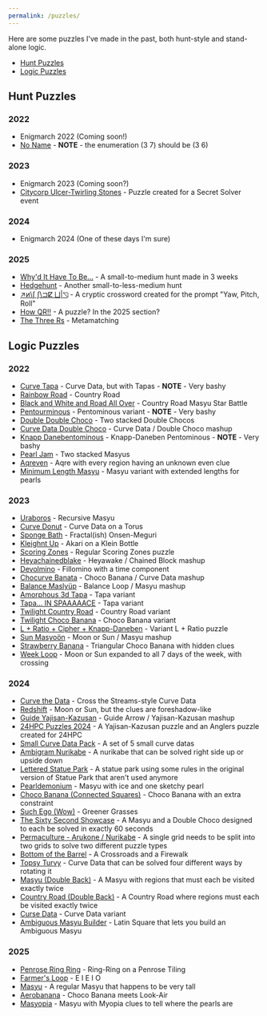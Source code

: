 ```yaml
---
permalink: /puzzles/
---
```


Here are some puzzles I've made in the past, both hunt-style and stand-alone logic.

 * [Hunt Puzzles](#hunt-puzzles)
 * [Logic Puzzles](#logic-puzzles)

## Hunt Puzzles
### 2022
 * Enigmarch 2022 (Coming soon!)
 * [No Name](https://docs.google.com/document/d/1dy0326VN7bvywagO8wIGHYKb73JP6qjsfkdOXx5dR24/edit) - **NOTE** - the enumeration (3 7) should be (3 6)

### 2023
 * Enigmarch 2023 (Coming soon?)
 * [Citycorp Ulcer-Twirling Stones](../firetruck) - Puzzle created for a Secret Solver event

### 2024
 * Enigmarch 2024 (One of these days I'm sure)
 
### 2025
 * [Why'd It Have To Be...](./whyd_it_have_to_be/) - A small-to-medium hunt made in 3 weeks
 * [Hedgehunt](./hedgehunt) - Another small-to-less-medium hunt
 * [↗ᴎ\ʃ  ʃ\⊐ⵇ  ⨆\|◹](./2025Various/thisSideUp/thisSideUp.html) - A cryptic crossword created for the prompt "Yaw, Pitch, Roll"
 * [How QR!!](./2025Various/howQR/howQR.html) - A puzzle? In the 2025 section?
 * [The Three Rs](./2025Various/theThreeRs/) - Metamatching

## Logic Puzzles
### 2022
 * [Curve Tapa](curve-tapa-1) - Curve Data, but with Tapas - **NOTE** - Very bashy
 * [Rainbow Road](rainbow-road-1) - Country Road
 * [Black and White and Road All Over](black-and-white-and-road-all-over-1) - Country Road Masyu Star Battle
 * [Pentourminous](pentourminous-1) - Pentominous variant - **NOTE** - Very bashy
 * [Double Double Choco](double-double-choco-1) - Two stacked Double Chocos
 * [Curve Data Double Choco](curve-data-double-choco-1) - Curve Data / Double Choco mashup
 * [Knapp Danebentominous](knapp-danebentominous-1) - Knapp-Daneben Pentominous - **NOTE** - Very bashy
 * [Pearl Jam](pearl-jam-1) - Two stacked Masyus
 * [Aqreven](aqreven-1) - Aqre with every region having an unknown even clue
 * [Minimum Length Masyu](minimum-length-masyu-1) - Masyu variant with extended lengths for pearls

### 2023
 * [Uraboros](uraboros-1) - Recursive Masyu
 * [Curve Donut](curve-donut-1) - Curve Data on a Torus
 * [Sponge Bath](sponge-bath-1) - Fractal(ish) Onsen-Meguri
 * [Kleighnt Up](kleighnt-up-1) - Akari on a Klein Bottle
 * [Scoring Zones](scoring-zones-1) - Regular Scoring Zones puzzle
 * [Heyachainedblake](heyachainedblake-1) - Heyawake / Chained Block mashup
 * [Devolmino](devolmino-1) - Fillomino with a time component
 * [Chocurve Banata](chocurve-banata-1) - Choco Banana / Curve Data mashup
 * [Balance Maslyüp](balance-maslyup-1) - Balance Loop / Masyu mashup
 * [Amorphous 3d Tapa](amorphous-3d-tapa-1) - Tapa variant
 * [Tapa... IN SPAAAAACE](tapa-in-spaaaaace-1) - Tapa variant
 * [Twilight Country Road](twilight-country-road-1) - Country Road variant
 * [Twilight Choco Banana](twilight-choco-banana-1) - Choco Banana variant
 * [L + Ratio + Cipher + Knapp-Daneben](l-ratio-cipher-knapp-daneben-1) - Variant L + Ratio puzzle
 * [Sun Masyoön](sun-masyoon-1) - Moon or Sun / Masyu mashup
 * [Strawberry Banana](strawberry-banana-1) - Triangular Choco Banana with hidden clues
 * [Week Loop](week-loop-1) - Moon or Sun expanded to all 7 days of the week, with crossing
 
### 2024
 * [Curve the Data](curve-the-data-1) - Cross the Streams-style Curve Data
 * [Redshift](redshift-1) - Moon or Sun, but the clues are foreshadow-like
 * [Guide Yajisan-Kazusan](guide-yajisan-kazusan-1) - Guide Arrow / Yajisan-Kazusan mashup
 * [24HPC Puzzles 2024](24hpc-puzzles-2024) - A Yajisan-Kazusan puzzle and an Anglers puzzle created for 24HPC
 * [Small Curve Data Pack](curve-data-1) - A set of 5 small curve datas
 * [Ambigram Nurikabe](ambigram-nurikabe-1) - A nurikabe that can be solved right side up or upside down
 * [Lettered Statue Park](statue-park-1) - A statue park using some rules in the original version of Statue Park that aren't used anymore
 * [Pearldemonium](pearldemonium-1) - Masyu with ice and one sketchy pearl
 * [Choco Banana (Connected Squares)](choco-banana-connected-squares-1) - Choco Banana with an extra constraint
 * [Such Ego (Wow)](such-ego-wow-1) - Greener Grasses
 * [The Sixty Second Showcase](sixty-second-showcase-1) - A Masyu and a Double Choco designed to each be solved in exactly 60 seconds
 * [Permaculture - Arukone / Nurikabe](permaculture-1) - A single grid needs to be split into two grids to solve two different puzzle types
 * [Bottom of the Barrel](bottom-of-the-barrel-1) - A Crossroads and a Firewalk
 * [Topsy Turvy](topsy-turvy-1) - Curve Data that can be solved four different ways by rotating it
 * [Masyu (Double Back)](masyu-double-back-1) - A Masyu with regions that must each be visited exactly twice
 * [Country Road (Double Back)](country-road-double-back-1) - A Country Road where regions must each be visited exactly twice
 * [Curse Data](curse-data-1) - Curve Data variant
 * [Ambiguous Masyu Builder](ambiguous-masyu-builder-1) - Latin Square that lets you build an Ambiguous Masyu

### 2025
 * [Penrose Ring Ring](penrose-ring-ring-1) - Ring-Ring on a Penrose Tiling
 * [Farmer's Loop](farmers-loop-1) - E I E I O
 * [Masyu](masyu-1) - A regular Masyu that happens to be very tall
 * [Aerobanana](aerobanana-1) - Choco Banana meets Look-Air
 * [Masyopia](masyopia-1) - Masyu with Myopia clues to tell where the pearls are
